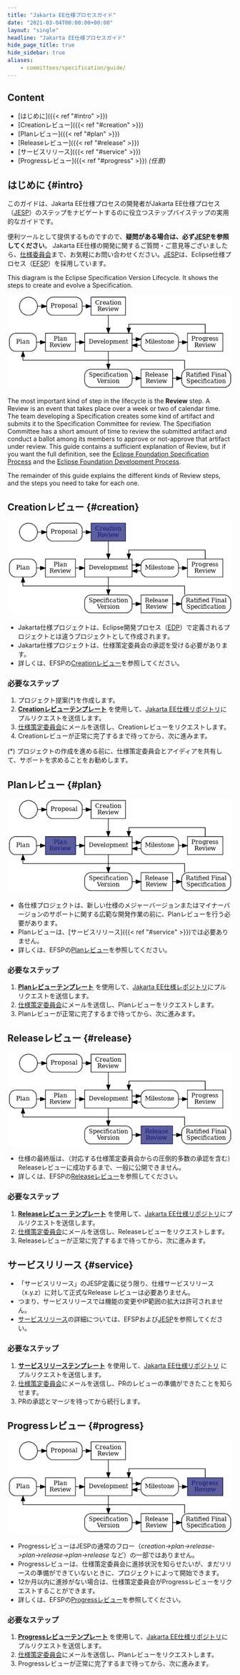 ```yaml
---
title: "Jakarta EE仕様プロセスガイド"
date: "2021-03-04T00:00:00+00:00"
layout: "single"
headline: "Jakarta EE仕様プロセスガイド"
hide_page_title: true
hide_sidebar: true
aliases:
    - committees/specification/guide/
---
```


## Content

- [はじめに]({{< ref "#intro" >}})
- [Creationレビュー]({{< ref "#creation" >}})
- [Planレビュー]({{< ref "#plan" >}})
- [Releaseレビュー]({{< ref "#release" >}})
- [サービスリリース]({{< ref "#service" >}})
- [Progressレビュー]({{< ref "#progress" >}}) *(任意)*

## はじめに {#intro}

このガイドは、Jakarta EE仕様プロセスの開発者がJakarta EE仕様プロセス（[JESP](https://jakarta.ee/ja/about/jesp/)）のステップをナビゲートするのに役立つステップバイステップの実用的なガイドです。 

便利ツールとして提供するものですので、**疑問がある場合は、必ず[JESP](https://jakarta.ee/ja/about/jesp/)を参照してください**。 Jakarta EE仕様の開発に関するご質問・ご意見等ございましたら、[仕様委員会](mailto:jakarta.ee-spec@eclipse.org)まで、お気軽にお問い合わせください。[JESP](https://jakarta.ee/ja/about/jesp/)は、Eclipse仕様プロセス（[EFSP](https://www.eclipse.org/projects/efsp/)）を採用しています。

This diagram is the Eclipse Specification Version Lifecycle.  It shows the steps to create and evolve a Specification.

![Eclipse Release Cycle](JESP.png)

The most important kind of step in the lifecycle is the **Review** step. A Review is an event that takes place over a week or two of calendar time. The team developing a Specification creates some kind of artifact and submits it to the Specification Committee for review. The Specifiation Committee has a short amount of time to review the submitted artifact and conduct a ballot among its members to approve or not-approve that artifact under review. This guide contains a sufficient explanation of Review, but if you want the full definition, see the [Eclipse Foundation Specification Process](https://www.eclipse.org/projects/efsp/?version=1.3#efsp-reviews) and the [Eclipse Foundation Development Process](https://www.eclipse.org/projects/dev_process/#6_3_Reviews).


The remainder of this guide explains the different kinds of Review steps, and the steps you need to take for each one.

## Creationレビュー {#creation}

![Creationレビュー](JESP_creation-review.png)

* Jakarta仕様プロジェクトは、Eclipse開発プロセス（[EDP](https://www.eclipse.org/projects/dev_process/)）で定義されるプロジェクトとは違うプロジェクトとして作成されます。
* Jakarta仕様プロジェクトは、仕様策定委員会の承認を受ける必要があります。
* 詳しくは、EFSPの[Creationレビュー](https://www.eclipse.org/projects/efsp/#efsp-reviews-creation)を参照してください。

### 必要なステップ

1. プロジェクト提案(*)を作成します。
2. **[Creationレビューテンプレート](https://github.com/jakartaee/specifications/blob/master/.github/PULL_REQUEST_TEMPLATE/creation_review_pr_template.md)** を使用して、[Jakarta EE仕様リポジトリ](https://github.com/jakartaee/specifications)にプルリクエストを送信します。
3. [仕様策定委員会](mailto:jakarta.ee-spec@eclipse.org)にメールを送信し、Creationレビューをリクエストします。
4. Creationレビューが正常に完了するまで待ってから、次に進みます。

(*) プロジェクトの作成を進める前に、仕様策定委員会とアイディアを共有して、サポートを求めることをお勧めします。

## Planレビュー {#plan}

![Planレビュー](JESP_plan-review.png)

* 各仕様プロジェクトは、新しい仕様のメジャーバージョンまたはマイナーバージョンのサポートに関する広範な開発作業の前に、Planレビューを行う必要があります。 
* Planレビューは、[サービスリリース]({{< ref "#service" >}})では必要ありません。
* 詳しくは、EFSPの[Planレビュー](https://www.eclipse.org/projects/efsp/#efsp-reviews-plan)を参照してください。

### 必要なステップ

1. **[Planレビューテンプレート](https://github.com/jakartaee/specifications/blob/master/.github/PULL_REQUEST_TEMPLATE/plan_review_pr_template.md)** を使用して、[Jakarta EE仕様レポジトリ](https://github.com/jakartaee/specifications)にプルリクエストを送信します。
2. [仕様策定委員会](mailto:jakarta.ee-spec@eclipse.org)にメールを送信し、Planレビューをリクエストします。
3. Planレビューが正常に完了するまで待ってから、次に進みます。

## Releaseレビュー {#release}

![Releaseレビュー](JESP_release-review.png)

* 仕様の最終版は、（対応する仕様策定委員会からの圧倒的多数の承認を含む）Releaseレビューに成功するまで、一般に公開できません。
* 詳しくは、EFSPの[Releaseレビュー](https://www.eclipse.org/projects/efsp/#efsp-reviews-release)を参照してください。

### 必要なステップ

1. **[Releaseレビュー テンプレート](https://github.com/jakartaee/specifications)** を使用して、[Jakarta EE仕様リポジトリ](https://github.com/jakartaee/specifications/blob/master/.github/PULL_REQUEST_TEMPLATE/pull_request_template.md)にプルリクエストを送信します。
2. [仕様策定委員会](mailto:jakarta.ee-spec@eclipse.org)にメールを送信し、Releaseレビューをリクエストします。
3. Releaseレビューが正常に完了するまで待ってから、次に進みます。

## サービスリリース {#service}

* 「サービスリリース」のJESP定義に従う限り、仕様サービスリリース（x.y.z）に対して正式なRelease レビューは必要ありません。
* つまり、サービスリリースでは機能の変更やIP範囲の拡大は許可されません。 
* [サービスリリース](https://www.eclipse.org/projects/efsp/#efsp-releases-service)の詳細については、EFSPおよび[JESP](https://jakarta.ee/ja/about/jesp/)を参照してください。

### 必要なステップ

1. **[サービスリリーステンプレート](https://github.com/jakartaee/specifications/blob/master/.github/PULL_REQUEST_TEMPLATE/service_release_pr_template.md)** を使用して、[Jakarta EE仕様リポジトリ](https://github.com/jakartaee/specifications) にプルリクエストを送信します。
2. [仕様策定委員会](mailto:jakarta.ee-spec@eclipse.org)にメールを送信し、PRのレビューの準備ができたことを知らせます。
3. PRの承認とマージを待ってから続行します。

## Progressレビュー {#progress}

![Progressレビュー](JESP_progress-review.png)

* ProgressレビューはJESPの通常のフロー（*creation->plan->release->plan->release->plan->release* など）の一部ではありません。
* Progressレビューは、仕様策定委員会に進捗状況を知らせたいが、まだリリースの準備ができていないときに、プロジェクトによって開始できます。
* 12か月以内に進捗がない場合は、仕様策定委員会がProgressレビューをリクエストすることができます。
* 詳しくは、EFSPの[Progressレビュー](https://www.eclipse.org/projects/efsp/#efsp-reviews-progress)を参照してください。

### 必要なステップ

1. **[Progressレビューテンプレート](https://github.com/jakartaee/specifications/blob/master/.github/PULL_REQUEST_TEMPLATE/progress_review_pr_template.md)** を使用して、[Jakarta EE仕様リポジトリ](https://github.com/jakartaee/specifications)にプルリクエストを送信します。
2. [仕様策定委員会](mailto:jakarta.ee-spec@eclipse.org)にメールを送信し、Planレビューをリクエストします。
3. Progressレビューが正常に完了するまで待ってから、次に進みます。
